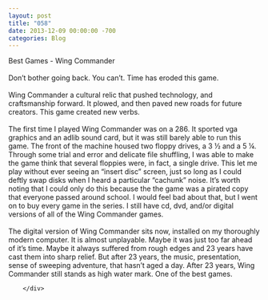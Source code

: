 ```yaml
---
layout: post
title: "058"
date: 2013-12-09 00:00:00 -700
categories: Blog
---
```


<div class="blog-content">
				<div class="paragraph" style="text-align:left;">Best Games - Wing Commander<br><br>Don&rsquo;t bother going back. You can&rsquo;t. Time has eroded this game. <br><br>Wing Commander a cultural relic that pushed technology, and craftsmanship forward. It plowed, and then paved new roads for future creators. This game created new verbs. <br><br>The first time I played Wing Commander was on a 286. It sported vga graphics and an adlib sound card, but it was still barely able to run this game. The front of the machine housed two floppy drives, a 3 &frac12; and a 5 &frac14;. Through some trial and error and delicate file shuffling, I was able to make the game think that several floppies were, in fact, a single drive. This let me play without ever seeing an &ldquo;insert disc&rdquo; screen, just so long as I could deftly swap disks when I heard a particular &ldquo;cachunk&rdquo; noise. It&rsquo;s worth noting that I could only do this because the the game was a pirated copy that everyone passed around school. I would feel bad about that, but I went on to buy every game in the series. I still have cd, dvd, and/or digital versions of all of the Wing Commander games. <br><br>The digital version of Wing Commander sits now, installed on my thoroughly modern computer. It is almost unplayable. Maybe it was just too far ahead of it&rsquo;s time. Maybe it always suffered from rough edges and 23 years have cast them into sharp relief. But after 23 years, the music, presentation, sense of sweeping adventure, that hasn&rsquo;t aged a day. After 23 years, Wing Commander still stands as high water mark. One of the best games.<br></div>

		</div>
        